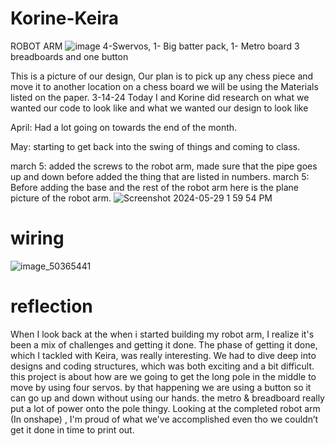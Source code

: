 # Korine-Keira
 ROBOT ARM
![image](https://github.com/nwashin59/Korine-Keira/assets/75768362/6c7190f2-5bed-4516-b100-ed7512baf955)
4-Swervos, 1- Big batter pack, 1- Metro board  3 breadboards and one button 

This is a picture of our design, Our plan is to  pick up any chess piece and move it to another location on a chess board we will be using the Materials listed on the paper. 
3-14-24 Today I and Korine did research on what we wanted our code to look like and what we wanted our design to look like 


April: Had a lot going on towards the end of the month.


May: starting to get back into the swing of things and coming to class.

march 5: added the screws to the robot arm, made sure that the pipe goes up and down before added the thing that are listed in numbers. 
march 5: Before adding the base and the rest of the robot arm here is the plane picture of the robot arm. 
![Screenshot 2024-05-29 1 59 54 PM](https://github.com/nwashin59/Korine-Keira/assets/75768362/080a58ac-6f16-4f86-a2e3-bb5d045e886c) 
# wiring
![image_50365441](https://github.com/nwashin59/Korine-Keira/assets/75768362/424694c5-93c0-47e2-b634-a23f8fd2a4cc)
# reflection 

When I look back at the when i started building my robot arm, I realize it's been a mix of challenges and getting it done. The phase of getting it done, which I tackled with Keira, was really interesting. We had to dive deep into designs and coding structures, which was both exciting and a bit difficult. this project is about how are we going to get the long pole in the middle to move by using four servos. by that happening we are using a button so it can go up and down without using our hands. the metro & breadboard really put a lot of power onto the pole thingy.  Looking at the completed robot arm (In onshape) , I'm proud of what we've accomplished even tho we couldn’t get it done in time to print out.

